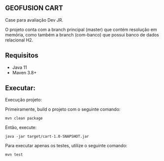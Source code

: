 ## GEOFUSION CART 
 Case para avaliação Dev JR.

 O projeto conta com a branch principal (master) que contém resolução em memória, como também a branch (com-banco) que possui banco de dados relacional H2.


## Requisitos
* Java 11
* Maven 3.8+
  

## Executar:

Execução projeto:

Primeiramente, build o projeto com  o seguinte comando:

``` 
mvn clean package
```

Então, execute:

``` 
java -jar target/cart-1.0-SNAPSHOT.jar
```

Para executar apenas os testes, utilize o seguinte comando:
```
mvn test
```
